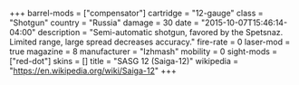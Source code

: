 +++
barrel-mods = ["compensator"]
cartridge = "12-gauge"
class = "Shotgun"
country = "Russia"
damage = 30
date = "2015-10-07T15:46:14-04:00"
description = "Semi-automatic shotgun, favored by the Spetsnaz. Limited range, large spread decreases accuracy."
fire-rate = 0
laser-mod = true
magazine = 8
manufacturer = "Izhmash"
mobility = 0
sight-mods = ["red-dot"]
skins = []
title = "SASG 12 (Saiga-12)"
wikipedia = "https://en.wikipedia.org/wiki/Saiga-12"
+++
